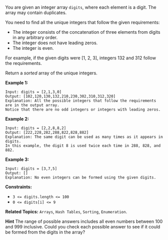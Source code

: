 You are given an integer array ```digits```, where each element is a digit. The array may contain duplicates.

You need to find all the unique integers that follow the given requirements:

* The integer consists of the concatenation of three elements from digits in any arbitrary order.
* The integer does not have leading zeros.
* The integer is even.


For example, if the given digits were [1, 2, 3], integers 132 and 312 follow the requirements.

Return a *sorted* array of the unique integers.

 

**Example 1:**
```
Input: digits = [2,1,3,0]
Output: [102,120,130,132,210,230,302,310,312,320]
Explanation: All the possible integers that follow the requirements are in the output array. 
Notice that there are no odd integers or integers with leading zeros.
```

**Example 2:**
```
Input: digits = [2,2,8,8,2]
Output: [222,228,282,288,822,828,882]
Explanation: The same digit can be used as many times as it appears in digits. 
In this example, the digit 8 is used twice each time in 288, 828, and 882. 
```

**Example 3:**
```
Input: digits = [3,7,5]
Output: []
Explanation: No even integers can be formed using the given digits.
``` 

**Constraints:**

* ```3 <= digits.length <= 100```
* ```0 <= digits[i] <= 9```

**Related Topics:** ```Arrays```, ```Hash Tables```, ```Sorting```, ```Enumeration```.

**Hint**
The range of possible answers includes all even numbers between 100 and 999 inclusive. Could you check each possible answer to see if it could be formed from the digits in the array?
